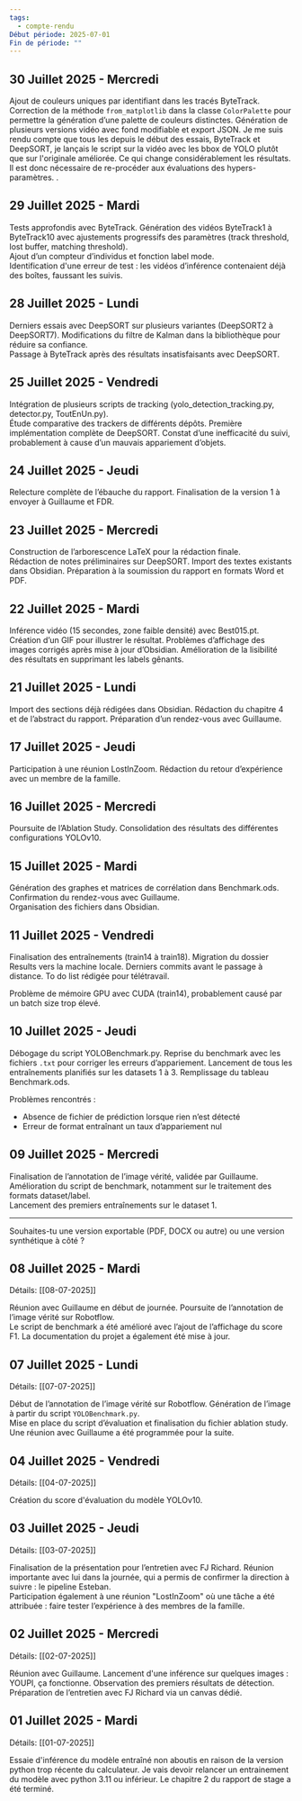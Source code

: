 ```yaml
---
tags:
  - compte-rendu
Début période: 2025-07-01
Fin de période: ""
---
```


## 30 Juillet 2025 - Mercredi

Ajout de couleurs uniques par identifiant dans les tracés ByteTrack.  
Correction de la méthode `from_matplotlib` dans la classe `ColorPalette` pour permettre la génération d’une palette de couleurs distinctes.  Génération de plusieurs versions vidéo avec fond modifiable et export JSON.  Je me suis rendu compte que tous les depuis le début des essais, ByteTrack et DeepSORT, je lançais le script sur la vidéo avec les bbox de YOLO plutôt que sur l'originale améliorée. Ce qui change considérablement les résultats. Il est donc nécessaire de re-procéder aux évaluations des hypers-paramètres. . 


## 29 Juillet 2025 - Mardi

Tests approfondis avec ByteTrack. Génération des vidéos ByteTrack1 à ByteTrack10 avec ajustements progressifs des paramètres (track threshold, lost buffer, matching threshold).  
Ajout d’un compteur d’individus et fonction label mode.  
Identification d'une erreur de test : les vidéos d’inférence contenaient déjà des boîtes, faussant les suivis.


## 28 Juillet 2025 - Lundi

Derniers essais avec DeepSORT sur plusieurs variantes (DeepSORT2 à DeepSORT7).  Modifications du filtre de Kalman dans la bibliothèque pour réduire sa confiance.  
Passage à ByteTrack après des résultats insatisfaisants avec DeepSORT.


## 25 Juillet 2025 - Vendredi

Intégration de plusieurs scripts de tracking (yolo_detection_tracking.py, detector.py, ToutEnUn.py).  
Étude comparative des trackers de différents dépôts. Première implémentation complète de DeepSORT.  Constat d’une inefficacité du suivi, probablement à cause d’un mauvais appariement d’objets.


## 24 Juillet 2025 - Jeudi

Relecture complète de l’ébauche du rapport. Finalisation de la version 1 à envoyer à Guillaume et FDR.


## 23 Juillet 2025 - Mercredi

Construction de l’arborescence LaTeX pour la rédaction finale.  
Rédaction de notes préliminaires sur DeepSORT. Import des textes existants dans Obsidian. Préparation à la soumission du rapport en formats Word et PDF.


## 22 Juillet 2025 - Mardi

Inférence vidéo (15 secondes, zone faible densité) avec Best015.pt.  
Création d’un GIF pour illustrer le résultat. Problèmes d’affichage des images corrigés après mise à jour d’Obsidian. Amélioration de la lisibilité des résultats en supprimant les labels gênants.


## 21 Juillet 2025 - Lundi

Import des sections déjà rédigées dans Obsidian. Rédaction du chapitre 4 et de l’abstract du rapport. Préparation d’un rendez-vous avec Guillaume.


## 17 Juillet 2025 - Jeudi

Participation à une réunion LostInZoom. Rédaction du retour d’expérience avec un membre de la famille.


## 16 Juillet 2025 - Mercredi

Poursuite de l’Ablation Study. Consolidation des résultats des différentes configurations YOLOv10.


## 15 Juillet 2025 - Mardi

Génération des graphes et matrices de corrélation dans Benchmark.ods. Confirmation du rendez-vous avec Guillaume.  
Organisation des fichiers dans Obsidian.


## 11 Juillet 2025 - Vendredi

Finalisation des entraînements (train14 à train18). Migration du dossier Results vers la machine locale. Derniers commits avant le passage à distance. To do list rédigée pour télétravail.

Problème de mémoire GPU avec CUDA (train14), probablement causé par un batch size trop élevé.


## 10 Juillet 2025 - Jeudi

Débogage du script YOLOBenchmark.py. Reprise du benchmark avec les fichiers `.txt` pour corriger les erreurs d’appariement. Lancement de tous les entraînements planifiés sur les datasets 1 à 3. Remplissage du tableau Benchmark.ods.

Problèmes rencontrés :
- Absence de fichier de prédiction lorsque rien n’est détecté
- Erreur de format entraînant un taux d’appariement nul


## 09 Juillet 2025 - Mercredi

Finalisation de l’annotation de l’image vérité, validée par Guillaume.  
Amélioration du script de benchmark, notamment sur le traitement des formats dataset/label.  
Lancement des premiers entraînements sur le dataset 1.

---

Souhaites-tu une version exportable (PDF, DOCX ou autre) ou une version synthétique à côté ?

## 08 Juillet 2025 - Mardi

Détails: [[08-07-2025]]

Réunion avec Guillaume en début de journée. Poursuite de l’annotation de l’image vérité sur Robotflow.  
Le script de benchmark a été amélioré avec l’ajout de l’affichage du score F1. La documentation du projet a également été mise à jour.


## 07 Juillet 2025 - Lundi

Détails: [[07-07-2025]]

Début de l’annotation de l’image vérité sur Robotflow. Génération de l’image à partir du script `YOLOBenchmark.py`.  
Mise en place du script d’évaluation et finalisation du fichier ablation study. Une réunion avec Guillaume a été programmée pour la suite.


## 04 Juillet 2025 - Vendredi

Détails: [[04-07-2025]]

Création du score d'évaluation du modèle YOLOv10. 

## 03 Juillet 2025 - Jeudi

Détails: [[03-07-2025]]

Finalisation de la présentation pour l’entretien avec FJ Richard. Réunion importante avec lui dans la journée, qui a permis de confirmer la direction à suivre : le pipeline Esteban.  
Participation également à une réunion "LostInZoom" où une tâche a été attribuée : faire tester l’expérience à des membres de la famille.


## 02 Juillet 2025 - Mercredi

Détails: [[02-07-2025]]

Réunion avec Guillaume. Lancement d'une inférence sur quelques images : YOUPI, ça fonctionne.  Observation des premiers résultats de détection. 
Préparation de l’entretien avec FJ Richard via un canvas dédié.

## 01 Juillet 2025 - Mardi
Détails: [[01-07-2025]]

Essaie d'inférence du modèle entraîné non aboutis en raison de la version python trop récente du calculateur. Je vais devoir relancer un entrainement du modèle avec python 3.11 ou inférieur. 
Le chapitre 2 du rapport de stage a été terminé. 